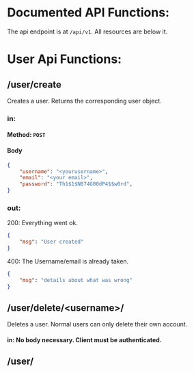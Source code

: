 Documented API Functions:
======

The api endpoint is at `/api/v1`. All resources are below it.

# User Api Functions:

## /user/create
Creates a user. Returns the corresponding user object.

### in:

#### Method: `POST`

#### Body
```json
{
	"username": "<yourusername>",
	"email": "<your email>",
	"password": "Th1$1$N074G00dP4$$w0rd",
}
```

### out:
200: Everything went ok.
```json
{
	"msg": "User created"
}
```
400: The Username/email is already taken.
```json
{
	"msg": "details about what was wrong"
}
```

## /user/delete/\<username\>/
Deletes a user. Normal users can only delete their own account.

#### in: No body necessary. Client must be authenticated.

## /user/